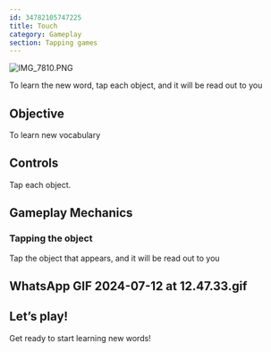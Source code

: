 ```yaml
---
id: 34782105747225
title: Touch
category: Gameplay
section: Tapping games
---
```

![IMG_7810.PNG](https://help.studycat.com/hc/article_attachments/34782105723161)

To learn the new word, tap each object, and it will be read out to you

Objective
---------

To learn new vocabulary

Controls
--------

Tap each object.

Gameplay Mechanics
------------------

### Tapping the object

Tap the object that appears, and it will be read out to you

WhatsApp GIF 2024-07-12 at 12.47.33.gif
---------------------------------------

Let’s play!
-----------

Get ready to start learning new words!